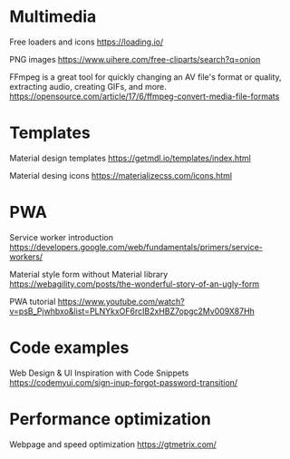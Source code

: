 # Multimedia

Free loaders and icons 
https://loading.io/

PNG images
https://www.uihere.com/free-cliparts/search?q=onion

FFmpeg is a great tool for quickly changing an AV file's format or quality, extracting audio, creating GIFs, and more.
https://opensource.com/article/17/6/ffmpeg-convert-media-file-formats

# Templates

Material design templates
https://getmdl.io/templates/index.html

Material desing icons
https://materializecss.com/icons.html

# PWA

Service worker introduction
https://developers.google.com/web/fundamentals/primers/service-workers/


Material style form without Material library
https://webagility.com/posts/the-wonderful-story-of-an-ugly-form

PWA tutorial
https://www.youtube.com/watch?v=psB_Pjwhbxo&list=PLNYkxOF6rcIB2xHBZ7opgc2Mv009X87Hh

# Code examples

Web Design & UI Inspiration with Code Snippets
https://codemyui.com/sign-inup-forgot-password-transition/

# Performance optimization

Webpage and speed optimization
https://gtmetrix.com/





